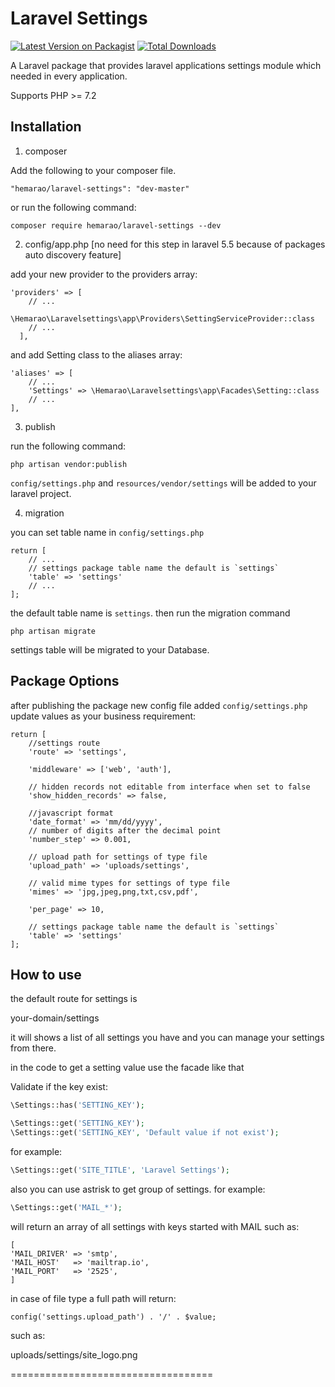 # Laravel Settings

[![Latest Version on Packagist](https://img.shields.io/packagist/v/hemarao/laravel-settings.svg?style=flat-square)](https://packagist.org/packages/hemarao/laravel-settings)
[![Total Downloads](https://img.shields.io/packagist/dt/hemarao/laravel-settings.svg?style=flat-square)](https://packagist.org/packages/hemarao/laravel-settings)

A Laravel package that provides laravel applications settings module which needed in every application.

Supports PHP >= 7.2

## Installation

1) composer

Add the following to your composer file.

`
"hemarao/laravel-settings": "dev-master"
`

or run the following command:
```
composer require hemarao/laravel-settings --dev
```

2) config/app.php [no need for this step in laravel 5.5 because of packages auto discovery feature]

add your new provider to the providers array:

```
'providers' => [
    // ...
   	\Hemarao\Laravelsettings\app\Providers\SettingServiceProvider::class
    // ...
  ],
```
  
  and add Setting class to the aliases array:
  
```
'aliases' => [
	// ...
	'Settings' => \Hemarao\Laravelsettings\app\Facades\Setting::class
    // ...
],
```

3) publish

run the following command:
```
php artisan vendor:publish
```
`config/settings.php` and `resources/vendor/settings` will be added to your laravel project.

4) migration

you can set table name in `config/settings.php`
```
return [
	// ...
	// settings package table name the default is `settings`
    'table' => 'settings'
    // ...
];
```

the default table name is `settings`. then run the migration command

```
php artisan migrate
```
settings table will be migrated to your Database.

## Package Options

after publishing the package new config file added `config/settings.php` update values as your business requirement:
```
return [
    //settings route
    'route' => 'settings',

    'middleware' => ['web', 'auth'],

    // hidden records not editable from interface when set to false
    'show_hidden_records' => false,

    //javascript format
    'date_format' => 'mm/dd/yyyy',
    // number of digits after the decimal point
    'number_step' => 0.001,

    // upload path for settings of type file
    'upload_path' => 'uploads/settings',

    // valid mime types for settings of type file
    'mimes' => 'jpg,jpeg,png,txt,csv,pdf',

    'per_page' => 10,

    // settings package table name the default is `settings`
    'table' => 'settings'
];
```

## How to use

the default route for settings is

your-domain/settings

it will shows a list of all settings you have and you can manage your settings from there.

in the code to get a setting value use the facade like that

Validate if the key exist:

```php
\Settings::has('SETTING_KEY');
```

```php
\Settings::get('SETTING_KEY');
\Settings::get('SETTING_KEY', 'Default value if not exist');
```
for example:
```php
\Settings::get('SITE_TITLE', 'Laravel Settings');
```

also you can use astrisk to get group of settings.
for example:
```php
\Settings::get('MAIL_*');
```
will return an array of all settings with keys started with MAIL such as:
```
[
'MAIL_DRIVER' => 'smtp',
'MAIL_HOST'   => 'mailtrap.io',
'MAIL_PORT'   => '2525',
]
```
in case of file type a full path will return:
```
config('settings.upload_path') . '/' . $value;
```
such as: 

uploads/settings/site_logo.png

===================================
